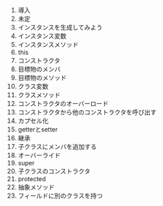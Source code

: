 1. 導入
2. 未定
3. インスタンスを生成してみよう
4. インスタンス変数
5. インスタンスメソッド
6. this
7. コンストラクタ
8. 目標物のメンバ
9. 目標物のメソッド
10. クラス変数
11. クラスメソッド
12. コンストラクタのオーバーロード
13. コンストラクタから他のコンストラクタを呼び出す
14. カプセル化
15. getterとsetter
16. 継承
17. 子クラスにメンバを追加する
18. オーバーライド
19. super
20. 子クラスのコンストラクタ
21. protected
22. 抽象メソッド
23. フィールドに別のクラスを持つ
